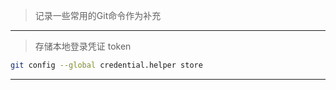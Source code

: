 > 记录一些常用的Git命令作为补充 

---

> 存储本地登录凭证 token

```bash
git config --global credential.helper store
```

---



